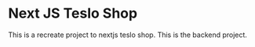 # Next JS Teslo Shop

This is a recreate project to nextjs teslo shop. This is the backend project.
